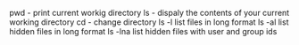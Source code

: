 pwd - print current workig directory
ls -  dispaly the contents of your current working directory
cd - change directory
ls -l list files in long format
ls -al list  hidden files in long format
ls -lna list hidden files with user and group ids
